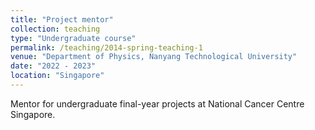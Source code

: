 ```yaml
---
title: "Project mentor"
collection: teaching
type: "Undergraduate course"
permalink: /teaching/2014-spring-teaching-1
venue: "Department of Physics, Nanyang Technological University"
date: "2022 - 2023"
location: "Singapore"
---
```


Mentor for undergraduate final-year projects at National Cancer Centre Singapore.
